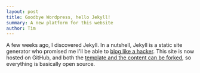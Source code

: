 ```yaml
---
layout: post
title: Goodbye Wordpress, hello Jekyll!
summary: A new platform for this website
author: Tim
---
```


A few weeks ago, I discovered Jekyll. In a nutshell, Jekyll is a static site generator who promised me I'll be able to [blog like a hacker](http://tom.preston-werner.com/2008/11/17/blogging-like-a-hacker.html). This site is now hosted on GitHub, and both the [template and the content can be forked](https://github.com/tpoisot/tpoisot.github.com), so everything is basically open source.